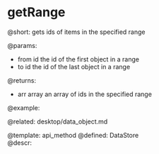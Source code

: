 getRange
=============


@short:
	gets ids of items in the specified range

@params:
- from		id		the id of the first object in a range
- to		id		the id of the last object in a range


@returns:
- arr         array         an array of ids in the specified range

@example:

@related:
	desktop/data_object.md
    
@template:	api_method
@defined:	DataStore	
@descr:


